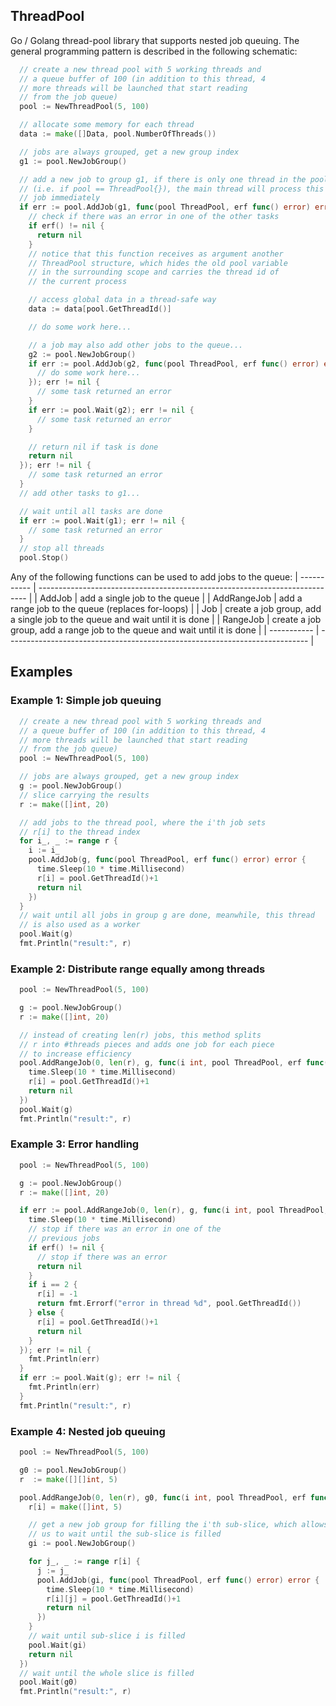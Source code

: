## ThreadPool

Go / Golang thread-pool library that supports nested job queuing. The general programming pattern is described in the following schematic:

```go
  // create a new thread pool with 5 working threads and
  // a queue buffer of 100 (in addition to this thread, 4
  // more threads will be launched that start reading
  // from the job queue)
  pool := NewThreadPool(5, 100)

  // allocate some memory for each thread
  data := make([]Data, pool.NumberOfThreads())

  // jobs are always grouped, get a new group index
  g1 := pool.NewJobGroup()

  // add a new job to group g1, if there is only one thread in the pool
  // (i.e. if pool == ThreadPool{}), the main thread will process this
  // job immediately
  if err := pool.AddJob(g1, func(pool ThreadPool, erf func() error) error {
    // check if there was an error in one of the other tasks
    if erf() != nil {
      return nil
    }
    // notice that this function receives as argument another
    // ThreadPool structure, which hides the old pool variable
    // in the surrounding scope and carries the thread id of
    // the current process

    // access global data in a thread-safe way
    data := data[pool.GetThreadId()]

    // do some work here...

    // a job may also add other jobs to the queue...
    g2 := pool.NewJobGroup()
    if err := pool.AddJob(g2, func(pool ThreadPool, erf func() error) error {
      // do some work here...
    }); err != nil {
      // some task returned an error
    }
    if err := pool.Wait(g2); err != nil {
      // some task returned an error
    }

    // return nil if task is done
    return nil
  }); err != nil {
    // some task returned an error
  }
  // add other tasks to g1...

  // wait until all tasks are done
  if err := pool.Wait(g1); err != nil {
    // some task returned an error
  }
  // stop all threads
  pool.Stop()
```

Any of the following functions can be used to add jobs to the queue:
| ----------- | --------------------------------------------------------------------------- |
| AddJob      | add a single job to the queue                                               |
| AddRangeJob | add a range job to the queue (replaces for-loops)                           |
| Job         | create a job group, add a single job to the queue and wait until it is done |
| RangeJob    | create a job group, add a range job to the queue and wait until it is done  |
| ----------- | --------------------------------------------------------------------------- |

## Examples

### Example 1: Simple job queuing
```go
  // create a new thread pool with 5 working threads and
  // a queue buffer of 100 (in addition to this thread, 4
  // more threads will be launched that start reading
  // from the job queue)
  pool := NewThreadPool(5, 100)

  // jobs are always grouped, get a new group index
  g := pool.NewJobGroup()
  // slice carrying the results
  r := make([]int, 20)

  // add jobs to the thread pool, where the i'th job sets
  // r[i] to the thread index
  for i_, _ := range r {
    i := i_
    pool.AddJob(g, func(pool ThreadPool, erf func() error) error {
      time.Sleep(10 * time.Millisecond)
      r[i] = pool.GetThreadId()+1
      return nil
    })
  }
  // wait until all jobs in group g are done, meanwhile, this thread
  // is also used as a worker
  pool.Wait(g)
  fmt.Println("result:", r)
```

### Example 2: Distribute range equally among threads
```go
  pool := NewThreadPool(5, 100)

  g := pool.NewJobGroup()
  r := make([]int, 20)

  // instead of creating len(r) jobs, this method splits
  // r into #threads pieces and adds one job for each piece
  // to increase efficiency
  pool.AddRangeJob(0, len(r), g, func(i int, pool ThreadPool, erf func() error) error {
    time.Sleep(10 * time.Millisecond)
    r[i] = pool.GetThreadId()+1
    return nil
  })
  pool.Wait(g)
  fmt.Println("result:", r)
```

### Example 3: Error handling
```go
  pool := NewThreadPool(5, 100)

  g := pool.NewJobGroup()
  r := make([]int, 20)

  if err := pool.AddRangeJob(0, len(r), g, func(i int, pool ThreadPool, erf func() error) error {
    time.Sleep(10 * time.Millisecond)
    // stop if there was an error in one of the
    // previous jobs
    if erf() != nil {
      // stop if there was an error
      return nil
    }
    if i == 2 {
      r[i] = -1
      return fmt.Errorf("error in thread %d", pool.GetThreadId())
    } else {
      r[i] = pool.GetThreadId()+1
      return nil
    }
  }); err != nil {
    fmt.Println(err)
  }
  if err := pool.Wait(g); err != nil {
    fmt.Println(err)
  }
  fmt.Println("result:", r)
```

### Example 4: Nested job queuing
```go
  pool := NewThreadPool(5, 100)

  g0 := pool.NewJobGroup()
  r  := make([][]int, 5)

  pool.AddRangeJob(0, len(r), g0, func(i int, pool ThreadPool, erf func() error) error {
    r[i] = make([]int, 5)

    // get a new job group for filling the i'th sub-slice, which allows
    // us to wait until the sub-slice is filled
    gi := pool.NewJobGroup()

    for j_, _ := range r[i] {
      j := j_
      pool.AddJob(gi, func(pool ThreadPool, erf func() error) error {
        time.Sleep(10 * time.Millisecond)
        r[i][j] = pool.GetThreadId()+1
        return nil
      })
    }
    // wait until sub-slice i is filled
    pool.Wait(gi)
    return nil
  })
  // wait until the whole slice is filled
  pool.Wait(g0)
  fmt.Println("result:", r)
```
